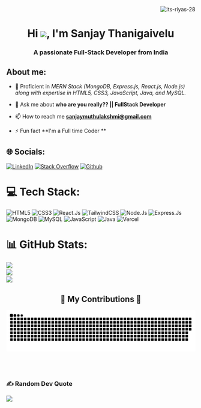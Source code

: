 <p align="right"> <img src="https://komarev.com/ghpvc/?username=its-riyas-28&label=Profile%20views&color=0e75b6&style=flat" alt="its-riyas-28" /> </p>
<h1 align="center">Hi  <img src="https://media.giphy.com/media/hvRJCLFzcasrR4ia7z/giphy.gif" width="5%">, I'm Sanjay Thanigaivelu</h1>
<h3 align="center">A passionate Full-Stack Developer from India</h3>

## About me:
- 🌱 Proficient in  *MERN Stack (MongoDB, Express.js, React.js, Node.js) along with expertise in HTML5, CSS3, JavaScript, Java, and MySQL.*

- 💬 Ask me about **who are you really?? || FullStack Developer**

- 📫 How to reach me **sanjaymuthulakshmi@gmail.com**

- ⚡ Fun fact **I'm a Full time Coder **


## 🌐 Socials:

[![LinkedIn](https://img.shields.io/badge/LinkedIn-%230077B5.svg?logo=linkedin&logoColor=white)](https://www.linkedin.com/in/sanjay-thanigaive07/)
[![Stack Overflow](https://img.shields.io/badge/-Stackoverflow-FE7A16?logo=stack-overflow&logoColor=white)](https://stackoverflow.com/users/22233785/sanjay-muthulakshmi)
[![Github](https://img.shields.io/github/followers/anburocky3?label=Follow&style=social)](https://github.com/SanjayThanigaivelu)

# 💻 Tech Stack: 
![HTML5](https://img.shields.io/badge/html5-%23E34F26.svg?style=for-the-badge&logo=html5&logoColor=white) 
![CSS3](https://img.shields.io/badge/css3-%231572B6.svg?style=for-the-badge&logo=css3&logoColor=white) 
![React.Js](https://img.shields.io/badge/React.Js-%231572B6.svg?style=for-the-badge&logo=React&logoColor=Black)
![TailwindCSS](https://img.shields.io/badge/tailwindcss-%2338B2AC.svg?style=for-the-badge&logo=tailwind-css&logoColor=white)
![Node.Js](https://img.shields.io/badge/node.js-6DA55F?style=for-the-badge&logo=node.js&logoColor=white)
![Express.Js](https://img.shields.io/badge/express.js-6DA55F?style=for-the-badge&logo=express&logoColor=white)
![MongoDB](https://img.shields.io/badge/MongoDB-%234ea94b.svg?style=for-the-badge&logo=mongodb&logoColor=white) 
![MySQL](https://img.shields.io/badge/mysql-%2300f.svg?style=for-the-badge&logo=mysql&logoColor=white) 
![JavaScript](https://img.shields.io/badge/javascript-%23323330.svg?style=for-the-badge&logo=javascript&logoColor=%23F7DF1E)
![Java](https://img.shields.io/badge/java-%23323330.svg?style=for-the-badge&logo=java&logoColor=%23F7DF1E)
![Vercel](https://img.shields.io/badge/vercel-%23000000.svg?style=for-the-badge&logo=vercel&logoColor=white)

# 📊 GitHub Stats:
![](https://github-readme-stats.vercel.app/api?username=SanjayThanigaivelu&theme=dark&hide_border=false&include_all_commits=false&count_private=false)<br/>
![](https://github-readme-streak-stats.herokuapp.com/?user=SanjayThanigaivelu&theme=dark&hide_border=false)<br/>
![](https://github-readme-stats.vercel.app/api/top-langs/?username=SanjayThanigaivelu&theme=dark&hide_border=false&include_all_commits=false&count_private=false&layout=compact)
<div align="center">
  <h2>🐍 My Contributions 🐍</h2>
<picture>
  <source
    media="(prefers-color-scheme: dark)"
    srcset="https://raw.githubusercontent.com/SanjayThanigaivelu/its_Sanjay/output/github-contribution-grid-snake-dark.svg"
  />
  <source
    media="(prefers-color-scheme: light)"
    srcset="https://raw.githubusercontent.com/SanjayThanigaivelu/its_Sanjay/output/github-contribution-grid-snake.svg"
  />
  <img
    alt="github contribution grid snake animation"
    src="https://raw.githubusercontent.com/SanjayThanigaivelu/its_Sanjay/output/github-contribution-grid-snake.svg"
  />
</picture>
  
  <br/><br/>
</div>

### ✍️ Random Dev Quote
![](https://quotes-github-readme.vercel.app/api?type=horizontal&theme=radical)


